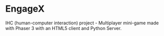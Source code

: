# EngageX
 IHC (human-computer interaction) project - Multiplayer mini-game made with Phaser 3 with an HTML5 client and Python Server. 
